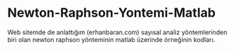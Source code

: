 # Newton-Raphson-Yontemi-Matlab
 Web sitemde de anlattığım (erhanbaran.com) sayısal analiz yöntemlerinden biri olan newton raphson yönteminin matlab üzerinde örneğinin kodları.
